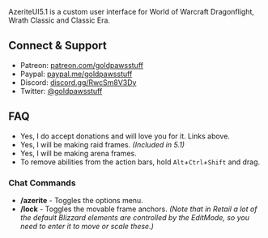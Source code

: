 AzeriteUI5.1 is a custom user interface for World of Warcraft Dragonflight, Wrath Classic and Classic Era.

## Connect & Support
- Patreon: [patreon.com/goldpawsstuff](https://www.patreon.com/goldpawsstuff)
- Paypal: [paypal.me/goldpawsstuff](https://www.paypal.me/goldpawsstuff)
- Discord: [discord.gg/RwcSm8V3Dy](https://discord.gg/RwcSm8V3Dy)
- Twitter: [@goldpawsstuff](https://twitter.com/goldpawsstuff)

## FAQ
- Yes, I do accept donations and will love you for it. Links above.
- Yes, I will be making raid frames. *(Included in 5.1)*
- Yes, I will be making arena frames.
- To remove abilities from the action bars, hold `Alt`+`Ctrl`+`Shift` and drag.

### Chat Commands
- **/azerite** - Toggles the options menu.
- **/lock** - Toggles the movable frame anchors. *(Note that in Retail a lot of the default Blizzard elements are controlled by the EditMode, so you need to enter it to move or scale these.)*
